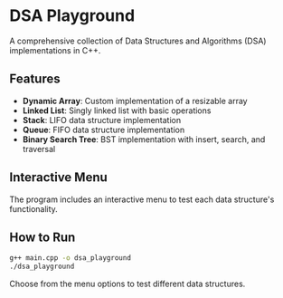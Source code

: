 # DSA Playground

A comprehensive collection of Data Structures and Algorithms (DSA) implementations in C++.

## Features

- **Dynamic Array**: Custom implementation of a resizable array
- **Linked List**: Singly linked list with basic operations
- **Stack**: LIFO data structure implementation
- **Queue**: FIFO data structure implementation
- **Binary Search Tree**: BST implementation with insert, search, and traversal

## Interactive Menu

The program includes an interactive menu to test each data structure's functionality.

## How to Run

```bash
g++ main.cpp -o dsa_playground
./dsa_playground
```

Choose from the menu options to test different data structures.